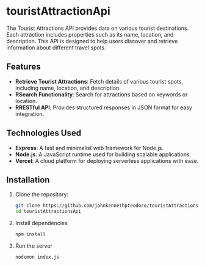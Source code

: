 # touristAttractionApi

The Tourist Attractions API provides data on various tourist destinations. Each attraction includes properties such as its name, location, and description. This API is designed to help users discover and retrieve information about different travel spots.

## Features

- **Retrieve Tourist Attractions**: Fetch details of various tourist spots, including name, location, and description.
- **RSearch Functionality**: Search for attractions based on keywords or location.
- **RRESTful API**: Provides structured responses in JSON format for easy integration.


## Technologies Used

- **Express**: A fast and minimalist web framework for Node.js.
- **Node.js**: A JavaScript runtime used for building scalable applications.
- **Vercel**: A cloud platform for deploying serverless applications with ease.

## Installation

1. Clone the repository:
   
   ```bash
   git clone https://github.com/johnkennethpteodoro/touristAttractionsApi.git
   cd touristAttractionsApi

2. Install dependencies
   
   ```bash
   npm install

3. Run the server
   
   ```bash
   nodemon index.js
